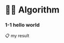 <h1 id="👩‍💻-algorithm">👩‍💻 Algorithm</h1>
<h3 id="hello-world">1-1 hello world</h3>
<p>📋  my result</p>

